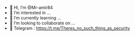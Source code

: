 - 👋 Hi, I’m @Mr-amir84
- 👀 I’m interested in ...
- 🌱 I’m currently learning ...
- 💞️ I’m looking to collaborate on ...
- 💎 Telegram : https://t.me/Theres_no_such_thing_as_security
